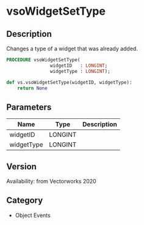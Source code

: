 # vsoWidgetSetType

## Description
Changes a type of a widget that was already added.

```pascal
PROCEDURE vsoWidgetSetType(
				widgetID   : LONGINT;
				widgetType : LONGINT);
```

```python
def vs.vsoWidgetSetType(widgetID, widgetType):
    return None
```

## Parameters
|Name|Type|Description|
|---|---|---|
|widgetID|LONGINT|   |
|widgetType|LONGINT|   |

## Version
Availability: from Vectorworks 2020

## Category
* Object Events

